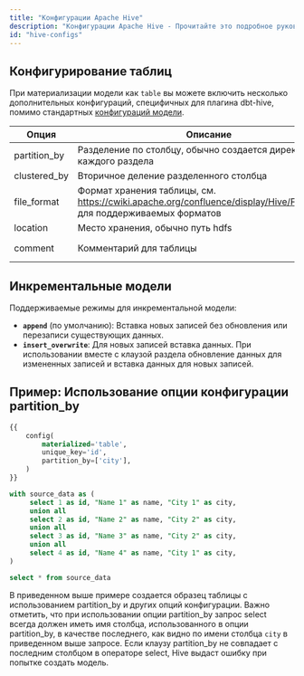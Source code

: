 ```yaml
---
title: "Конфигурации Apache Hive"
description: "Конфигурации Apache Hive - Прочитайте это подробное руководство, чтобы узнать о конфигурациях в dbt."
id: "hive-configs"
---
```


## Конфигурирование таблиц

При материализации модели как `table` вы можете включить несколько дополнительных конфигураций, специфичных для плагина dbt-hive, помимо стандартных [конфигураций модели](/reference/model-configs).

| Опция         | Описание                                                                 | Обязательно?            | Пример                   |
|---------------|--------------------------------------------------------------------------|------------------------|--------------------------|
| partition_by  | Разделение по столбцу, обычно создается директория для каждого раздела  | Нет                    | partition_by=['name']    |
| clustered_by  | Вторичное деление разделенного столбца                                   | Нет                    | clustered_by=['age']     |
| file_format   | Формат хранения таблицы, см. https://cwiki.apache.org/confluence/display/Hive/FileFormats для поддерживаемых форматов | Нет                    | file_format='PARQUET'    |
| location      | Место хранения, обычно путь hdfs                                         | Нет                    | LOCATION='/user/etl/destination' |
| comment       | Комментарий для таблицы                                                  | Нет                    | comment='это самая чистая модель' |

## Инкрементальные модели

Поддерживаемые режимы для инкрементальной модели:
 - **`append`** (по умолчанию): Вставка новых записей без обновления или перезаписи существующих данных.
 - **`insert_overwrite`**: Для новых записей вставка данных. При использовании вместе с клаузой раздела обновление данных для измененных записей и вставка данных для новых записей.

## Пример: Использование опции конфигурации partition_by

<File name='hive_partition_by.sql'>

```sql
{{
    config(
        materialized='table',
        unique_key='id',
        partition_by=['city'],
    )
}}

with source_data as (
     select 1 as id, "Name 1" as name, "City 1" as city,
     union all
     select 2 as id, "Name 2" as name, "City 2" as city,
     union all
     select 3 as id, "Name 3" as name, "City 2" as city,
     union all
     select 4 as id, "Name 4" as name, "City 1" as city,
)

select * from source_data
```

</File>

В приведенном выше примере создается образец таблицы с использованием partition_by и других опций конфигурации. Важно отметить, что при использовании опции partition_by запрос select всегда должен иметь имя столбца, использованного в опции partition_by, в качестве последнего, как видно по имени столбца ```city``` в приведенном выше запросе. Если клаузу partition_by не совпадает с последним столбцом в операторе select, Hive выдаст ошибку при попытке создать модель.